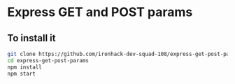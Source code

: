 # Express GET and POST params

## To install it

```sh
git clone https://github.com/ironhack-dev-squad-108/express-get-post-params.git
cd express-get-post-params
npm install
npm start
```